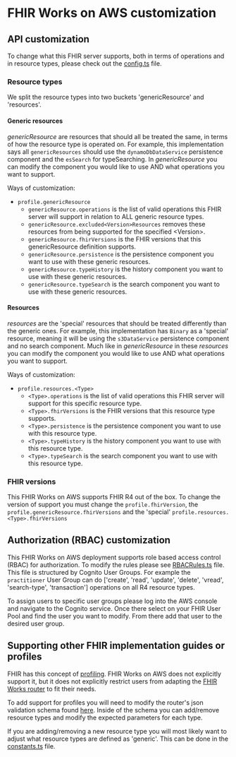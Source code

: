 # FHIR Works on AWS customization

## API customization

To change what this FHIR server supports, both in terms of operations and in resource types, please check out the [config.ts](src/config.ts) file.

### Resource types

We split the resource types into two buckets 'genericResource' and 'resources'.

#### Generic resources

_genericResource_ are resources that should all be treated the same, in terms of how the resource type is operated on. For example, this implementation says all `genericResources` should use the `dynamoDbDataService` persistence component and the `esSearch` for typeSearching. In _genericResource_ you can modify the component you would like to use AND what operations you want to support.

Ways of customization:

- `profile.genericResource`
  - `genericResource.operations` is the list of valid operations this FHIR server will support in relation to ALL generic resource types.
  - `genericResource.excluded<Version>Resources` removes these resources from being supported for the specified \<Version\>.
  - `genericResource.fhirVersions` is the FHIR versions that this genericResource definition supports.
  - `genericResource.persistence` is the persistence component you want to use with these generic resources.
  - `genericResource.typeHistory` is the history component you want to use with these generic resources.
  - `genericResource.typeSearch` is the search component you want to use with these generic resources.

#### Resources

_resources_ are the 'special' resources that should be treated differently than the generic ones. For example, this implementation has `Binary` as a 'special' resource, meaning it will be using the `s3DataService` persistence component and no search component. Much like in _genericResource_ in these _resources_ you can modify the component you would like to use AND what operations you want to support.

Ways of customization:

- `profile.resources.<Type>`
  - `<Type>.operations` is the list of valid operations this FHIR server will support for this specific resource type.
  - `<Type>.fhirVersions` is the FHIR versions that this resource type supports.
  - `<Type>.persistence` is the persistence component you want to use with this resource type.
  - `<Type>.typeHistory` is the history component you want to use with this resource type.
  - `<Type>.typeSearch` is the search component you want to use with this resource type.

### FHIR versions

This FHIR Works on AWS supports FHIR R4 out of the box. To change the version of support you must change the `profile.fhirVersion`, the `profile.genericResource.fhirVersions` and the 'special' `profile.resources.<Type>.fhirVersions`

## Authorization (RBAC) customization

This FHIR Works on AWS deployment supports role based access control (RBAC) for authorization. To modify the rules please see [RBACRules.ts](src/RBACRules.ts) file. This file is structured by Cognito User Groups. For example the `practitioner` User Group can do ['create', 'read', 'update', 'delete', 'vread', 'search-type', 'transaction'] operations on all R4 resource types.

To assign users to specific user groups please log into the AWS console and navigate to the Cognito service. Once there select on your FHIR User Pool and find the user you want to modify. From there add that user to the desired user group.

## Supporting other FHIR implementation guides or profiles

FHIR has this concept of [profiling](https://www.hl7.org/fhir/profiling.html). FHIR Works on AWS does not explicitly support it, but it does not explicitly restrict users from adapting the [FHIR Works router](https://github.com/awslabs/fhir-works-on-aws-routing) to fit their needs.

To add support for profiles you will need to modify the router's json validation schema found [here](https://github.com/awslabs/fhir-works-on-aws-routing/tree/mainline/src/router/validation/schemas). Inside of the schema you can add/remove resource types and modify the expected parameters for each type.

If you are adding/removing a new resource type you will most likely want to adjust what resource types are defined as 'generic'. This can be done in the [constants.ts](src/constants.ts) file.
